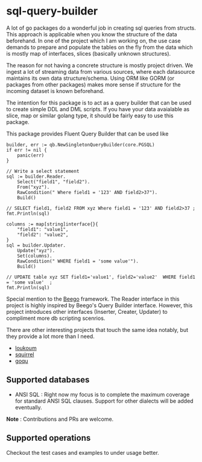 # sql-query-builder

A lot of go packages do a wonderful job in creating sql queries from structs. This approach is applicable when you know the structure of the data beforehand. In one of the project which I am working on, the use case demands to prepare and populate the tables on the fly from the data which is mostly map of interfaces, slices (basically unknown structures).

The reason for not having a concrete structure is mostly project driven. We ingest a lot of streaming data from various sources, where each datasource maintains its own data structure/schema. Using ORM like GORM (or packages from other packages) makes more sense if structure for the incoming dataset is known beforehand. 

The intention for this package is to act as a query builder that can be used to create simple DDL and DML scripts. If you have your data avaialable as slice, map or similar golang type, it should be fairly easy to use this package.

This package provides Fluent Query Builder that can be used like

```
builder, err := qb.NewSingletonQueryBuilder(core.PGSQL)
if err != nil {
	panic(err)
}

// Write a select statement
sql := builder.Reader.
	Select("field1", "field2").
	From("xyz").
	RawCondition(" Where field1 = '123' AND field2>37").
	Build()

// SELECT field1, field2 FROM xyz Where field1 = '123' AND field2>37 ;
fmt.Println(sql)

columns := map[string]interface{}{
	"field1": "value1",
	"field2": "value2",
}
sql = builder.Updater.
	Update("xyz").
	Set(columns).
	RawCondition(" WHERE field1 = 'some value'").
	Build()

// UPDATE table xyz SET field1='value1', field2='value2'  WHERE field1 = 'some value'  ;
fmt.Println(sql)
```

Special mention to the [Beego](https://beego.me/docs/mvc/model/querybuilder.md) framework. The Reader interface in this project is highly inspired by Beego's Query Builder interface. However, this project introduces other interfaces (Inserter, Creater, Updater) to compliment more db scripting scenrios.

There are other interesting projects that touch the same idea notably, but they provide a lot more than I need.
- [loukoum](https://github.com/ulule/loukoum)
- [squirrel](https://github.com/Masterminds/squirrel)
- [goqu](https://github.com/Masterminds/squirrel) 

## Supported databases
- ANSI SQL : Right now my focus is to complete the maximum coverage for standard ANSI SQL clauses. Support for other dialects will be added eventually.

**Note** : Contributions and PRs are welcome.

## Supported operations
Checkout the test cases and examples to under usage better.